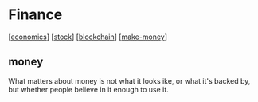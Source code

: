 # Finance
[[economics]]
[[stock]]
[[blockchain]]
[[make-money]]

## money
What matters about money is not what it looks ike, or what it's backed by, but whether people believe in it enough to use it. 

[//begin]: # "Autogenerated link references for markdown compatibility"
[economics]: economics.md "Economics in one lesson"
[stock]: stock.md "Stock"
[blockchain]: blockchain.md "Blockchain"
[make-money]: make-money.md "make-money"
[//end]: # "Autogenerated link references"